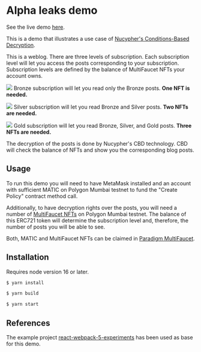 # Alpha leaks demo

See the live demo [here](https://nucypher.github.io/alpha-leaks-demo/).

This is a demo that illustrates a use case of [Nucypher's Conditions-Based
Decryption](https://docs.threshold.network/app-development/threshold-access-control-tac/get-started-with-tac).

This is a weblog. There are three levels of subscription. Each subscription level will let you
access the posts corresponding to your subscription. Subscription levels are defined by the balance
of MultiFaucet NFTs your account owns.

![](https://placehold.co/15x1/peru/peru.png) Bronze subscription will let you read only the Bronze
posts. **One NFT is needed.**

![](https://placehold.co/15x15/silver/silver.png) Silver subscription will let you read Bronze and
Silver posts. **Two NFTs are needed.**

![](https://placehold.co/15x15/gold/gold.png) Gold subscription will let you read Bronze, Silver,
and Gold posts. **Three NFTs are needed.**

The decryption of the posts is done by Nucypher's CBD technology. CBD will check the balance of NFTs
and show you the corresponding blog posts.

## Usage

To run this demo you will need to have MetaMask installed and an account with sufficient MATIC on
Polygon Mumbai testnet to fund the "Create Policy" contract method call.

Additionally, to have decryption rights over the posts, you will need a number of [MultiFaucet
NFTs](https://mumbai.polygonscan.com/address/0xf5de760f2e916647fd766b4ad9e85ff943ce3a2b#code) on
Polygon Mumbai testnet. The balance of this ERC721 token will determine the subscription level and,
therefore, the number of posts you will be able to see.

Both, MATIC and MultiFaucet NFTs can be claimed in [Paradigm
MultiFaucet](https://faucet.paradigm.xyz/).


## Installation

Requires node version 16 or later.

```bash
$ yarn install

$ yarn build

$ yarn start
```

## References

The example project
[react-webpack-5-experiments](https://github.com/nucypher/nucypher-ts/tree/main/examples/react-webpack-5-experiments)
has been used as base for this demo.
